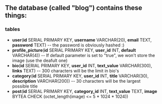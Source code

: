 ## The database (called "blog") contains these things:
### tables
- **user**(**id** SERIAL PRIMARY KEY, **username** VARCHAR(20), **email** TEXT, **password** TEXT) -- the password is obviously hashed :)
- **profile_picture**(**id** SERIAL PRIMARY KEY, **user_id** INT, **default** VARCHAR(4)) -- If default parameter is set to "true", we won't store the image (use the deafult one)
- **bio**(**id** SERIAL PRIMARY KEY, **user_id** INT, **text_value** VARCHAR(300), **links** TEXT) -- 300 characters will be the limit in bio's
- **category**(**id** SERIAL PRIMARY KEY, **user_id** INT, **title** VARCHAR(30), **description** VARCHAR(200)) -- 30 characters will be the largest possible title
- **post**(**id** SERIAL PRIMARY KEY, **category_id** INT, **text_value** TEXT, **image** BYTEA CHECK (octet_length(image) <= 5 * 1024 * 1024))